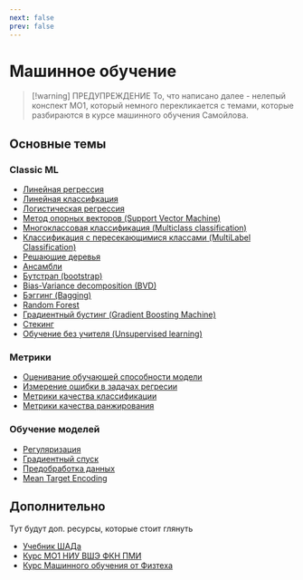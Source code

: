```yaml
---
next: false
prev: false
---
```


# Машинное обучение

>[!warning] ПРЕДУПРЕЖДЕНИЕ
> То, что написано далее - нелепый конспект МО1, который немного перекликается с темами, которые разбираются в курсе машинного обучения Самойлова.

## Основные темы

### Classic ML

- [Линейная регрессия](lin_reg.md)
- [Линейная классифкация](lin_classification.md)
- [Логистическая регрессия](log_reg.md)
- [Метод опорных векторов (Support Vector Machine)](svm.md)
- [Многоклассовая классификация (Multiclass classification)](multiclass_classification.md)
- [Классификация с пересекающимися классами (MultiLabel Classification)](multilabel.md)
- [Решающие деревья](decision_trees.md)
- [Ансамбли](ensambles.md)
- [Бутстрап (bootstrap)](bootstrap.md)
- [Bias-Variance decomposition (BVD)](bvd.md)
- [Бэггинг (Bagging)](bagging.md)
- [Random Forest](random_forest.md)
- [Градиентный бустинг (Gradient Boosting Machine)](gbm.md)
- [Стекинг](stacking.md)
- [Обучение без учителя (Unsupervised learning)](unsupervised.md)

### Метрики

- [Оценивание обучающей способности модели](learning_metrics.md)
- [Измерение ошибки в задачах регресии](reg_errors.md)
- [Метрики качества классификации](classification_metrics.md)
- [Метрики качества ранжирования](rannging_metrics.md)

### Обучение моделей

- [Регуляризация](regularization.md)
- [Градиентный спуск](gradint_desciend.md)
- [Предобработка данных](data_processing.md)
- [Mean Target Encoding](target_encoding.md)

## Дополнительно

Тут будут доп. ресурсы, которые стоит глянуть

- [Учебник ШАДа](https://education.yandex.ru/handbook/ml)
- [Курс МО1 НИУ ВШЭ ФКН ПМИ](https://github.com/esokolov/ml-course-hse)
- [Курс Машинного обучения от Физтеха](https://www.youtube.com/playlist?list=PL4_hYwCyhAvZyW6qS58x4uElZgAkMVUvj)
